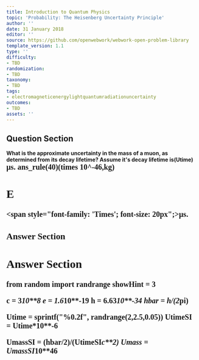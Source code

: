 ```yaml
---
title: Introduction to Quantum Physics
topic: 'Probability: The Heisenberg Uncertainty Principle'
author: ''
date: 31 January 2018
editor: ''
source: https://github.com/openwebwork/webwork-open-problem-library
template_version: 1.1
type: ''
difficulty:
- TBD
randomization:
- TBD
taxonomy:
- TBD
tags:
- electromagneticenergylightquantumradiationuncertainty
outcomes:
- TBD
assets: ''
---
```


## Question Section 

<b>
What is the approximate uncertainty in the mass of a muon, as determined from its decay lifetime? Assume it's decay lifetime is(Utime) <span style="font-family: 'Times'; font-size: 20px";>&mu;s<span>.
ans_rule(40)(times 10^-46,kg)

## E
<span style="font-family: 'Times'; font-size: 20px";>&mu;s<span>.
### Answer Section


## Answer Section

from random import randrange
showHint = 3

c = 3*10**8
e = 1.6*10**-19
h = 6.63*10**-34
hbar = h/(2*pi)

Utime = sprintf("%0.2f", randrange(2,2.5,0.05))
UtimeSI = Utime*10**-6

UmassSI = (hbar/2)/(UtimeSI*c**2)
Umass = UmassSI*10**46